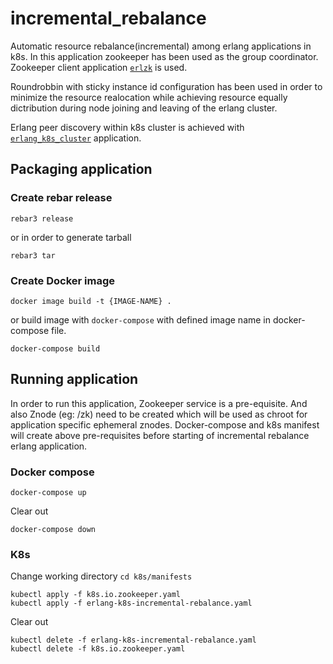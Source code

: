 # incremental_rebalance
Automatic resource rebalance(incremental) among erlang applications in k8s. 
In this application zookeeper has been used as the group coordinator. Zookeeper client application [`erlzk`](https://github.com/huaban/erlzk) is used.

Roundrobbin with sticky instance id configuration has been used in order to minimize the resource realocation while achieving resource equally dictribution during node joining and leaving of the erlang cluster.

Erlang peer discovery within k8s cluster is achieved with [`erlang_k8s_cluster`](https://github.com/myErlangProjects/erlang_k8s_cluster) application.

## Packaging application

### Create rebar release
```
rebar3 release
```
or in order to generate tarball
```
rebar3 tar
```

### Create Docker image
```
docker image build -t {IMAGE-NAME} .
```
or build image with `docker-compose` with defined image name in docker-compose file.
```
docker-compose build
```

## Running application

In order to run this application, Zookeeper service is a pre-equisite.
And also Znode (eg: /zk) need to be created which will be used as chroot for application specific ephemeral znodes.
Docker-compose and k8s manifest will create above pre-requisites before starting of incremental rebalance erlang application.

### Docker compose
```
docker-compose up
```
Clear out
```
docker-compose down
```

### K8s
Change working directory 
`cd k8s/manifests`
```
kubectl apply -f k8s.io.zookeeper.yaml
kubectl apply -f erlang-k8s-incremental-rebalance.yaml
```
Clear out
```
kubectl delete -f erlang-k8s-incremental-rebalance.yaml
kubectl delete -f k8s.io.zookeeper.yaml

```
